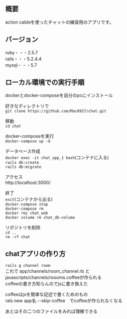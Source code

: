 ## 概要
action cableを使ったチャットの練習用のアプリです。

## バージョン
ruby・・・2.5.7<br>
rails・・・5.2.4.4<br>
mysql・・・5.7

## ローカル環境での実行手順
dockerとdocker-composeを自分のpcにインストール

好きなディレクトリで<br>
`git clone https://github.com/Mac0917/chat.git`

移動<br>
`cd chat`

docker-composeを実行<br>
`docker-compose up -d`

データベース作成<br>
`docker exec -it chat_app_1 bash`(コンテナに入る)<br>
`rails db:create`<br>
`rails db:migrate`<br>

アクセス<br>
http://localhost:3000/<br>

終了<br>
`exit`(コンテナから出る)<br>
`docker-compose stop`<br>
`docker-compose rm`<br>
`docker rmi chat_web`<br>
`docker volume rm chat_db-volume`

リポジトリを削除<br>
`cd ..`<br>
`rm -rf chat`

## chatアプリの作り方

```rails g channel room```<br>
これで app/channels/room_channel.rb と<br>
javascripts/channels/roooms.coffeeが作られる　<br>
coffeeの書き方知らんのでjsに書き換えた<br>

coffeeはjsを簡単な記述で書くためのもの<br>
rals new app名 --skip-coffee　でcoffeeが作られなくなる<br>

あとはその二つのファイルをみれば理解できる


